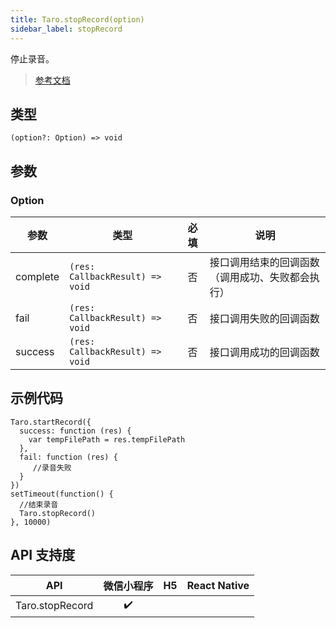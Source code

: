 ```yaml
---
title: Taro.stopRecord(option)
sidebar_label: stopRecord
---
```


停止录音。

> [参考文档](https://developers.weixin.qq.com/miniprogram/dev/api/media/recorder/wx.stopRecord.html)

## 类型

```tsx
(option?: Option) => void
```

## 参数

### Option

| 参数 | 类型 | 必填 | 说明 |
| --- | --- | :---: | --- |
| complete | `(res: CallbackResult) => void` | 否 | 接口调用结束的回调函数（调用成功、失败都会执行） |
| fail | `(res: CallbackResult) => void` | 否 | 接口调用失败的回调函数 |
| success | `(res: CallbackResult) => void` | 否 | 接口调用成功的回调函数 |

## 示例代码

```tsx
Taro.startRecord({
  success: function (res) {
    var tempFilePath = res.tempFilePath
  },
  fail: function (res) {
     //录音失败
  }
})
setTimeout(function() {
  //结束录音
  Taro.stopRecord()
}, 10000)
```

## API 支持度

| API | 微信小程序 | H5 | React Native |
| :---: | :---: | :---: | :---: |
| Taro.stopRecord | ✔️ |  |  |
